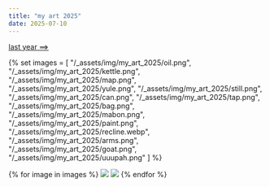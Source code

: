 ```yaml
---
title: "my art 2025"
date: 2025-07-10
---
```


[last year ==>](/art/my-art-2024)

<script src="https://gusbus.space/smallweb-subway.js/doodlecrew.js"></script>
<div class="smallweb-subway-handler">
    <smallweb-subway-doodlecrew></smallweb-subway-doodlecrew>
</div>

{% set images = [
    "/_assets/img/my_art_2025/oil.png",
    "/_assets/img/my_art_2025/kettle.png",
    "/_assets/img/my_art_2025/map.png",
    "/_assets/img/my_art_2025/yule.png",
    "/_assets/img/my_art_2025/still.png",
    "/_assets/img/my_art_2025/can.png",
    "/_assets/img/my_art_2025/tap.png",
    "/_assets/img/my_art_2025/bag.png",
    "/_assets/img/my_art_2025/mabon.png",
    "/_assets/img/my_art_2025/paint.png",
    "/_assets/img/my_art_2025/recline.webp",
    "/_assets/img/my_art_2025/arms.png",
    "/_assets/img/my_art_2025/goat.png",
    "/_assets/img/my_art_2025/uuupah.png"
] %}

<div class="gallery">
{% for image in images %}
    <a href="#img_{{images.length - loop.index}}"><img class="gallery-image" src="{{image}}"></a>
    <a href="#_{{images.length - loop.index}}" class="lightbox trans" id="img_{{images.length - loop.index}}"><img src="{{image}}"></a>
{% endfor %}
</div>

